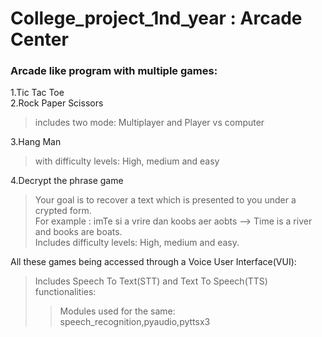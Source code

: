 # College_project_1nd_year : Arcade Center
### Arcade like program with multiple games:
1.Tic Tac Toe<br>
2.Rock Paper Scissors <br>
  > includes two mode: Multiplayer and Player vs computer<br>
  
3.Hang Man <br>
  > with difficulty levels: High, medium and easy<br>
  
4.Decrypt the phrase game <br>
  > Your goal is to recover a text which is presented to you under a crypted form.<br>
  For example : imTe si a vrire dan koobs aer aobts  --> Time is a river and books are boats.<br>
  Includes difficulty levels: High, medium and easy.<br>
  
All these games being accessed through a Voice User Interface(VUI):<br>
  > Includes Speech To Text(STT) and Text To Speech(TTS) functionalities:
  >> Modules used for the same: speech_recognition,pyaudio,pyttsx3

